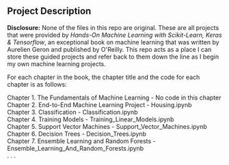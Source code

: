 ## Project Description

**Disclosure:** None of the files in this repo are original. These are all projects that were provided by *Hands-On Machine Learning with Scikit-Learn, Keras & Tensorflow*, an exceptional book on machine learning that was written by Aurelien Geron and published by O'Reilly. This repo acts as a place I can store these guided projects and refer back to them down the line as I begin my own machine learning projects.

For each chapter in the book, the chapter title and the code for each chapter is as follows:

Chapter 1. The Fundamentals of Machine Learning  -  No code in this chapter<br>
Chapter 2. End-to-End Machine Learning Project  -  Housing.ipynb<br>
Chapter 3. Classification  -  Classification.ipynb<br>
Chapter 4. Training Models  -  Training_Linear_Models.ipynb<br>
Chapter 5. Support Vector Machines - Support_Vector_Machines.ipynb<br>
Chapter 6. Decision Trees - Decision_Trees.ipynb<br>
Chapter 7. Ensemble Learning and Random Forests - Ensemble_Learning_And_Random_Forests.ipynb<br>
. . .


